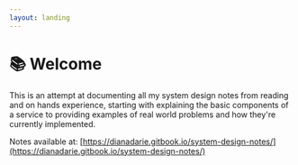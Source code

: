 ```yaml
---
layout: landing
---
```


# 📚 Welcome

This is an attempt at documenting all my system design notes from reading and on hands experience, starting with explaining the basic components of a service to providing examples of real world problems and how they're currently implemented.

Notes available at: [https://dianadarie.gitbook.io/system-design-notes/](https://dianadarie.gitbook.io/system-design-notes/)
